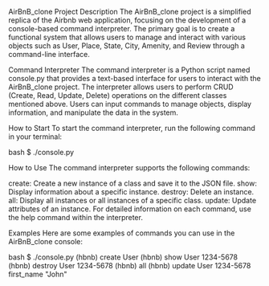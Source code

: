AirBnB_clone
Project Description
The AirBnB_clone project is a simplified replica of the Airbnb web application, focusing on the development of a console-based command interpreter. The primary goal is to create a functional system that allows users to manage and interact with various objects such as User, Place, State, City, Amenity, and Review through a command-line interface.

Command Interpreter
The command interpreter is a Python script named console.py that provides a text-based interface for users to interact with the AirBnB_clone project. The interpreter allows users to perform CRUD (Create, Read, Update, Delete) operations on the different classes mentioned above. Users can input commands to manage objects, display information, and manipulate the data in the system.

How to Start
To start the command interpreter, run the following command in your terminal:

bash
$ ./console.py

How to Use
The command interpreter supports the following commands:

create: Create a new instance of a class and save it to the JSON file.
show: Display information about a specific instance.
destroy: Delete an instance.
all: Display all instances or all instances of a specific class.
update: Update attributes of an instance.
For detailed information on each command, use the help command within the interpreter.

Examples
Here are some examples of commands you can use in the AirBnB_clone console:

bash
$ ./console.py
(hbnb) create User
(hbnb) show User 1234-5678
(hbnb) destroy User 1234-5678
(hbnb) all
(hbnb) update User 1234-5678 first_name "John"
